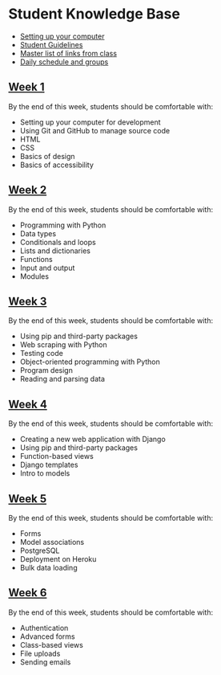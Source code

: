 # Student Knowledge Base

- [Setting up your computer](mac-setup.md)
- [Student Guidelines](student-guidelines/)
- [Master list of links from class](links.md)
- [Daily schedule and groups](schedule-and-groups.md)

## [Week 1](w1/)

By the end of this week, students should be comfortable with:

- Setting up your computer for development
- Using Git and GitHub to manage source code
- HTML
- CSS
- Basics of design
- Basics of accessibility

## [Week 2](w2/)

By the end of this week, students should be comfortable with:

- Programming with Python
- Data types
- Conditionals and loops
- Lists and dictionaries
- Functions
- Input and output
- Modules

## [Week 3](w3/)

By the end of this week, students should be comfortable with:

- Using pip and third-party packages
- Web scraping with Python
- Testing code
- Object-oriented programming with Python
- Program design
- Reading and parsing data

## [Week 4](w4/)

By the end of this week, students should be comfortable with:

- Creating a new web application with Django
- Using pip and third-party packages
- Function-based views
- Django templates
- Intro to models

## [Week 5](w5/)

By the end of this week, students should be comfortable with:

- Forms
- Model associations
- PostgreSQL
- Deployment on Heroku
- Bulk data loading

## [Week 6](w6/)

By the end of this week, students should be comfortable with:

- Authentication
- Advanced forms
- Class-based views
- File uploads
- Sending emails
